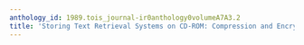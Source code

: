 ```yaml
---
anthology_id: 1989.tois_journal-ir0anthology0volumeA7A3.2
title: 'Storing Text Retrieval Systems on CD-ROM: Compression and Encryption Considerations'
---
```

